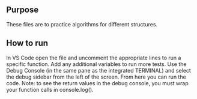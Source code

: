 ## Purpose
These files are to practice algorithms for different structures.

## How to run
In VS Code open the file and uncomment the appropriate lines to run a specific function. Add any additional variables to run more tests. Use the Debug Console (in the same pane as the integrated TERMINAL) and select the debug sidebar from the left of the screen. From here you can run the code. Note: to see the return values in the debug console, you must wrap your function calls in console.log().